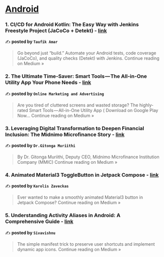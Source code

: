 
<h1><a href=https://medium.com/tag/android/recommended target="_blank" rel="noopener noreferrer">Android</a></h1>
<h3>1. CI/CD for Android Kotlin: The Easy Way with Jenkins Freestyle Project (JaCoCo + Detekt) - <a href="https://medium.com/@taufik.amary/ci-cd-for-android-kotlin-the-easy-way-with-jenkins-freestyle-project-jacoco-detekt-c886dc8ac399?source=rss------android-5" target="_blank" rel="noopener noreferrer">link</a></h3>

✍️ **posted by `Taufik Amar`**

<blockquote>Go beyond just “build.” Automate your Android tests, code coverage (JaCoCo), and quality checks (Detekt) with Jenkins.
Continue reading on Medium »</blockquote>

<h3>2. The Ultimate Time-Saver: Smart Tools — The All-in-One Utility App Your Phone Needs - <a href="https://medium.com/@a1omads/the-ultimate-time-saver-smart-tools-the-all-in-one-utility-app-your-phone-needs-eadf5529bdc5?source=rss------android-5" target="_blank" rel="noopener noreferrer">link</a></h3>

✍️ **posted by `Online Marketing and Advertising`**

<blockquote>Are you tired of cluttered screens and wasted storage? The highly-rated Smart Tools — All-in-One Utility App ( Download on Google Play Now…
Continue reading on Medium »</blockquote>

<h3>3. Leveraging Digital Transformation to Deepen Financial Inclusion: The Midnimo Microfinance Story - <a href="https://medium.com/@murithig/leveraging-digital-transformation-to-deepen-financial-inclusion-the-midnimo-microfinance-story-4931d76a2e87?source=rss------android-5" target="_blank" rel="noopener noreferrer">link</a></h3>

✍️ **posted by `Dr.Gitonga Muriithi`**

<blockquote>By Dr. Gitonga Muriithi, Deputy CEO, Midnimo Microfinance Institution Company (MMIC)
Continue reading on Medium »</blockquote>

<h3>4. Animated Material3 ToggleButton in Jetpack Compose - <a href="https://medium.com/@zaveckas.k/animated-material3-togglebutton-in-jetpack-compose-bd4c517ee3e3?source=rss------android-5" target="_blank" rel="noopener noreferrer">link</a></h3>

✍️ **posted by `Karolis Zaveckas`**

<blockquote>Ever wanted to make a smoothly animated Material3 button in Jetpack Compose?
Continue reading on Medium »</blockquote>

<h3>5. Understanding Activity Aliases in Android: A Comprehensive Guide - <a href="https://medium.com/@sivavishnu0705/understanding-activity-aliases-in-android-a-comprehensive-guide-538c046d9ccd?source=rss------android-5" target="_blank" rel="noopener noreferrer">link</a></h3>

✍️ **posted by `Sivavishnu`**

<blockquote>The simple manifest trick to preserve user shortcuts and implement dynamic app icons.
Continue reading on Medium »</blockquote>

